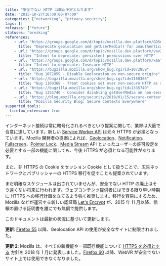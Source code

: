 ```yaml
---
title: "安全でない HTTP は廃止予定となります"
date: "2015-10-27T16:00:00-07:00"
categories: ["networking", "privacy-security"]
tags: []
releases: ["future"]
statuses: "breaking"
references:
    - url: "https://groups.google.com/d/topic/mozilla.dev.platform/GDSnSI9inOo/discussion"
      title: "Deprecate geolocation and getUserMedia() for unauthenticated origins"
    - url: "https://groups.google.com/d/topic/mozilla.dev.platform/vavZdN4tX44/discussion"
      title: "Intent to deprecate: persistent permissions over HTTP"
    - url: "https://groups.google.com/d/topic/mozilla.dev.platform/xaGffxAM-hs/discussion"
      title: "Intent to deprecate: Insecure HTTP"
    - url: "https://bugzilla.mozilla.org/show_bug.cgi?id=1072859"
      title: "Bug 1072859 - Disable Geolocation on non-secure origins"
    - url: "https://bugzilla.mozilla.org/show_bug.cgi?id=1160368"
      title: "Bug 1160368 - Treat cookies set over non-secure HTTP as session cookies"
    - url: "https://bugzilla.mozilla.org/show_bug.cgi?id=1335740"
      title: "Bug 1335740 - Consider disabling getUserMedia on non-secure origins"
    - url: "https://blog.mozilla.org/security/2018/01/15/secure-contexts-everywhere/"
      title: "Mozilla Security Blog: Secure Contexts Everywhere"
supported_tools:
  firefox_extension: true
---
```

インターネット接続は常に暗号化されるべきという提案に関して、業界は大筋で合意に達しています。新しい [Service Worker API](https://developer.mozilla.org/docs/Web/API/Service_Worker_API) は元々 HTTPS が必須となっています。Mozilla 開発者の提案によれば、[Geolocation](https://developer.mozilla.org/docs/Web/API/Geolocation/Using_geolocation)、[Notification](https://developer.mozilla.org/docs/Web/API/Notifications_API)、[Fullscreen](https://developer.mozilla.org/docs/Web/API/Fullscreen_API)、[Pointer Lock](https://developer.mozilla.org/docs/Web/API/Pointer_Lock_API)、[Media Stream](https://developer.mozilla.org/docs/Web/API/Media_Streams_API) API といったユーザーの許可設定を必要とする一部の機能に関しても、今後 HTTPS が必須となる可能性があります。

また、非 HTTPS の Cookie をセッション Cookie として扱うことで、広告ネットワークとパブリッシャーの HTTPS 移行を促すことも提案されています。

まだ明確なスケジュールは出されていませんが、安全でない HTTP の廃止はそう遠くない将来に行われます。ウェブコンテンツ提供者にはできる限り早い時期に HTTPS への移行計画を立てるよう強く推奨します。移行を容易にするため、Mozilla などが運営する新しい認証局 [Let's Encrypt](https://letsencrypt.org/) が、2015 年 11 月以降、信頼の置ける証明書を誰にでも無償で提供します。

このドキュメントは最新の状況に基づいて更新します。

**更新**: [Firefox 55](https://www.fxsitecompat.dev/ja/docs/2017/use-of-geolocation-api-is-now-limited-to-secure-sites/) 以降、Geolocation API の使用が安全なサイトに制限されました。

**更新 2**: Mozilla は、すべての新機能や一部既存機能について [HTTPS を必須とする](https://blog.mozilla.org/security/2018/01/15/secure-contexts-everywhere/) 方針を 2018 年 1 月に発表しました。[Firefox 60](https://www.fxsitecompat.dev/ja/docs/2017/webvr-can-no-longer-be-used-on-insecure-sites/) 以降、WebVR が安全でないサイト上では使用できなくなりました。
